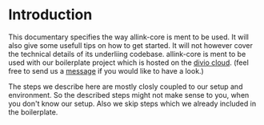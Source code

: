 # Introduction

This documentary specifies the way allink-core is ment to be used. It will also give some usefull tips on how to get started. It will not however cover the technical details of its underliing codebase.
allink-core is ment to be used with our boilerplate project which is hosted on the [divio cloud](https://www.divio.com/en/). (feel free to send us a [message](mailto:itcrowd@allink.ch) if you would like to have a look.)

The steps we describe here are mostly closly coupled to our setup and environment. So the described steps might not make sense to you, when you don't know our setup. Also we skip steps which we already included in the boilerplate.


